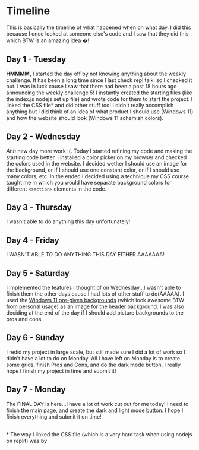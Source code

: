 # Timeline

This is basically the timeline of what happened when on what day. I did this because I once looked at someone else's code and I saw that they did this, which BTW is an amazing idea �!

## Day 1 - Tuesday

**HMMMM,** I started the day off by not knowing anything about the weekly challenge. It has been a long time since I last check repl talk, so I checked it out. I was in luck cause I saw that there had been a post 18 hours ago announcing the weekly challenge 5! I instantly created the starting files (like the index.js nodejs set up file) and wrote code for them to start the project. I linked the CSS file\* and did other stuff too! I didn't really accomplish anything but I did think of an idea of what product I should use (Windows 11) and how the website should look (Windows 11 schemish colors).

## Day 2 - Wednesday

_Ahh_ new day more work :(. Today I started refining my code and making the starting code better. I installed a color picker on my browser and checked the colors used in the website. I decided wether I should use an image for the background, or if I should use one constant color, or if I should use many colors, etc. In the ended I decided using a technique my CSS course taught me in which you would have separate background colors for different `<section>` elements in the code.

## Day 3 - Thursday

I wasn't able to do anything this day unfortunately!

## Day 4 - Friday

I WASN'T ABLE TO DO ANYTHING THIS DAY EITHER AAAAAAA!

## Day 5 - Saturday

I implemented the features I thought of on Wednesday...I wasn't able to finish them the other days cause I had lots of other stuff to do(AAAAA). I used the [Windows 11 pre-given backgrounds](https://wccftech.com/you-can-now-download-windows-11-wallpaper/) (which look awesome BTW from personal usage) as an image for the header background. I was also deciding at the end of the day if I should add picture backgrounds to the pros and cons.

## Day 6 - Sunday

I redid my project in large scale, but still made sure I did a lot of work so I didn't have a lot to do on Monday. All I have left on Monday is to create some grids, finish Pros and Cons, and do the dark mode button. I really hope I finish my project in time and submit it!

## Day 7 - Monday

The FINAL DAY is here...I have a lot of work cut out for me today! I need to finish the main page, and create the dark and light mode button. I hope I finish everything and submit it on time!

\
\* The way I linked the CSS file (which is a very hard task when using nodejs on replit) was by
